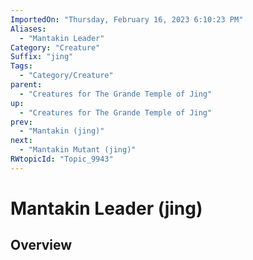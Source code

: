 ```yaml
---
ImportedOn: "Thursday, February 16, 2023 6:10:23 PM"
Aliases:
  - "Mantakin Leader"
Category: "Creature"
Suffix: "jing"
Tags:
  - "Category/Creature"
parent:
  - "Creatures for The Grande Temple of Jing"
up:
  - "Creatures for The Grande Temple of Jing"
prev:
  - "Mantakin (jing)"
next:
  - "Mantakin Mutant (jing)"
RWtopicId: "Topic_9943"
---
```

# Mantakin Leader (jing)
## Overview
